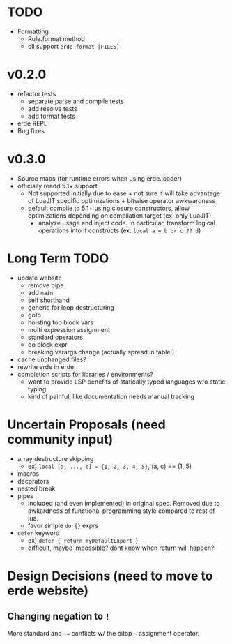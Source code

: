 # TODO

- Formatting
  - Rule.format method
  - cli support `erde format [FILES]`

# v0.2.0

- refactor tests
  - separate parse and compile tests
  - add resolve tests
  - add format tests
- erde REPL
- Bug fixes

# v0.3.0

- Source maps (for runtime errors when using erde.loader)
- officially readd 5.1+ support
  - Not supported initially due to ease + not sure if will take advantage of
    LuaJIT specific optimizations + bitwise operator awkwardness
  - default compile to 5.1+ using closure constructors, allow optimizations 
    depending on compilation target (ex. only LuaJIT)
    - analyze usage and inject code. In particular, transform logical operations 
      into if constructs (ex. `local a = b or c ?? d`)

# Long Term TODO

- update website
  - remove pipe
  - add `main`
  - self shorthand
  - generic for loop destructuring
  - goto
  - hoisting top block vars
  - multi expression assignment
  - standard operators
  - do block expr
  - breaking varargs change (actually spread in table!)
- cache unchanged files?
- rewrite erde in erde
- completion scripts for libraries / environments?
  - want to provide LSP benefits of statically typed languages w/o static typing
  - kind of painful, like documentation needs manual tracking

# Uncertain Proposals (need community input)

- array destructure skipping
  - ex) `local [a, ..., c] = {1, 2, 3, 4, 5}`, (a, c) == (1, 5)
- macros
- decorators
- nested break
- pipes
  - included (and even implemented) in original spec. Removed due to awkardness
    of functional programming style compared to rest of lua.
  - favor simple `do {}` exprs
- `defer` keyword
  - ex) `defer { return myDefaultExport }`
  - difficult, maybe impossible? dont know when return will happen?

# Design Decisions (need to move to erde website)

## Changing negation to `!`

More standard and `~=` conflicts w/ the bitop `~` assignment operator.
